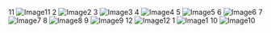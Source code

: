 11
![Image11](https://github.com/user-attachments/assets/23a6d3f4-8b25-4221-a260-f178f5325719)
2
![Image2](https://github.com/user-attachments/assets/67128a8f-5bdd-4242-9949-1c2e05b80504)
3
![Image3](https://github.com/user-attachments/assets/d17c4719-8580-47ba-b5f8-716ad05ef95a)
4
![Image4](https://github.com/user-attachments/assets/7ad66acc-3a30-4b96-9f17-def424fddf42)
5
![Image5](https://github.com/user-attachments/assets/43d1d73c-af22-4fdb-bf7c-b6224cb420fa)
6
![Image6](https://github.com/user-attachments/assets/24e129f6-3792-4556-ada0-92f45b463312)
7
![Image7](https://github.com/user-attachments/assets/93ab90c0-2e47-4f8e-9d19-f52f7411c24b)
8
![Image8](https://github.com/user-attachments/assets/9e8dfb21-8cc8-44d6-8e11-dc0c182a5eba)
9
![Image9](https://github.com/user-attachments/assets/d75c58f9-a9dd-4ca8-ac2d-06b5061ff177)
12
![Image12](https://github.com/user-attachments/assets/25b82013-6897-469f-92cd-7c0be4f58be0)
1
![Image1](https://github.com/user-attachments/assets/51ee164c-835a-49c4-9135-105c45ed3fe4)
10
![Image10](https://github.com/user-attachments/assets/d787f7d9-0fee-47f0-8966-d47e55fe32c6)
